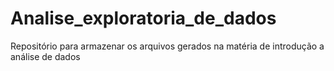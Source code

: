 # Analise_exploratoria_de_dados
Repositório para armazenar os arquivos gerados na matéria de introdução a análise de dados 
